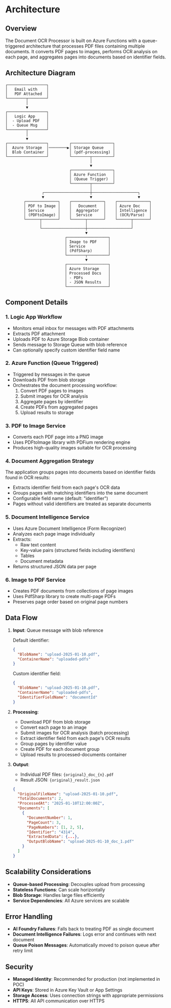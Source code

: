 # Architecture

## Overview

The Document OCR Processor is built on Azure Functions with a queue-triggered architecture that processes PDF files containing multiple documents. It converts PDF pages to images, performs OCR analysis on each page, and aggregates pages into documents based on identifier fields.

## Architecture Diagram

```
┌─────────────────┐
│   Email with    │
│   PDF Attached  │
└────────┬────────┘
         │
         ▼
┌─────────────────┐
│   Logic App     │
│  - Upload PDF   │
│  - Queue Msg    │
└────────┬────────┘
         │
         ▼
┌─────────────────┐         ┌──────────────────┐
│  Azure Storage  │────────▶│ Storage Queue    │
│  Blob Container │         │ (pdf-processing) │
└─────────────────┘         └────────┬─────────┘
                                     │
                                     ▼
                            ┌──────────────────┐
                            │ Azure Function   │
                            │ (Queue Trigger)  │
                            └────────┬─────────┘
                                     │
                ┌────────────────────┼────────────────────┐
                ▼                    ▼                    ▼
        ┌──────────────┐    ┌──────────────┐    ┌──────────────┐
        │ PDF to Image │    │   Document   │    │ Azure Doc    │
        │ Service      │    │  Aggregator  │    │ Intelligence │
        │ (PDFtoImage) │    │  Service     │    │ (OCR/Parse)  │
        └──────┬───────┘    └──────┬───────┘    └──────┬───────┘
               │                   │                   │
               └───────────────────┼───────────────────┘
                                   ▼
                          ┌──────────────────┐
                          │ Image to PDF     │
                          │ Service          │
                          │ (PdfSharp)       │
                          └────────┬─────────┘
                                   ▼
                          ┌──────────────────┐
                          │ Azure Storage    │
                          │ Processed Docs   │
                          │ - PDFs           │
                          │ - JSON Results   │
                          └──────────────────┘
```

## Component Details

### 1. Logic App Workflow
- Monitors email inbox for messages with PDF attachments
- Extracts PDF attachment
- Uploads PDF to Azure Storage Blob container
- Sends message to Storage Queue with blob reference
- Can optionally specify custom identifier field name

### 2. Azure Function (Queue Triggered)
- Triggered by messages in the queue
- Downloads PDF from blob storage
- Orchestrates the document processing workflow:
  1. Convert PDF pages to images
  2. Submit images for OCR analysis
  3. Aggregate pages by identifier
  4. Create PDFs from aggregated pages
  5. Upload results to storage

### 3. PDF to Image Service
- Converts each PDF page into a PNG image
- Uses PDFtoImage library with PDFium rendering engine
- Produces high-quality images suitable for OCR processing

### 4. Document Aggregation Strategy
The application groups pages into documents based on identifier fields found in OCR results:

- Extracts identifier field from each page's OCR data
- Groups pages with matching identifiers into the same document
- Configurable field name (default: "identifier")
- Pages without valid identifiers are treated as separate documents

### 5. Document Intelligence Service
- Uses Azure Document Intelligence (Form Recognizer)
- Analyzes each page image individually
- Extracts:
  - Raw text content
  - Key-value pairs (structured fields including identifiers)
  - Tables
  - Document metadata
- Returns structured JSON data per page

### 6. Image to PDF Service
- Creates PDF documents from collections of page images
- Uses PdfSharp library to create multi-page PDFs
- Preserves page order based on original page numbers

## Data Flow

1. **Input**: Queue message with blob reference
   
   Default identifier:
   ```json
   {
     "BlobName": "upload-2025-01-10.pdf",
     "ContainerName": "uploaded-pdfs"
   }
   ```
   
   Custom identifier field:
   ```json
   {
     "BlobName": "upload-2025-01-10.pdf",
     "ContainerName": "uploaded-pdfs",
     "IdentifierFieldName": "documentId"
   }
   ```

2. **Processing**:
   - Download PDF from blob storage
   - Convert each page to an image
   - Submit images for OCR analysis (batch processing)
   - Extract identifier field from each page's OCR results
   - Group pages by identifier value
   - Create PDF for each document group
   - Upload results to processed-documents container

3. **Output**: 
   - Individual PDF files: `{original}_doc_{n}.pdf`
   - Result JSON: `{original}_result.json`
   ```json
   {
     "OriginalFileName": "upload-2025-01-10.pdf",
     "TotalDocuments": 2,
     "ProcessedAt": "2025-01-10T12:00:00Z",
     "Documents": [
       {
         "DocumentNumber": 1,
         "PageCount": 3,
         "PageNumbers": [1, 2, 5],
         "Identifier": "4314",
         "ExtractedData": {...},
         "OutputBlobName": "upload-2025-01-10_doc_1.pdf"
       }
     ]
   }
   ```

## Scalability Considerations

- **Queue-based Processing**: Decouples upload from processing
- **Stateless Functions**: Can scale horizontally
- **Blob Storage**: Handles large files efficiently
- **Service Dependencies**: All Azure services are scalable

## Error Handling

- **AI Foundry Failures**: Falls back to treating PDF as single document
- **Document Intelligence Failures**: Logs error and continues with next document
- **Queue Poison Messages**: Automatically moved to poison queue after retry limit

## Security

- **Managed Identity**: Recommended for production (not implemented in POC)
- **API Keys**: Stored in Azure Key Vault or App Settings
- **Storage Access**: Uses connection strings with appropriate permissions
- **HTTPS**: All API communication over HTTPS
